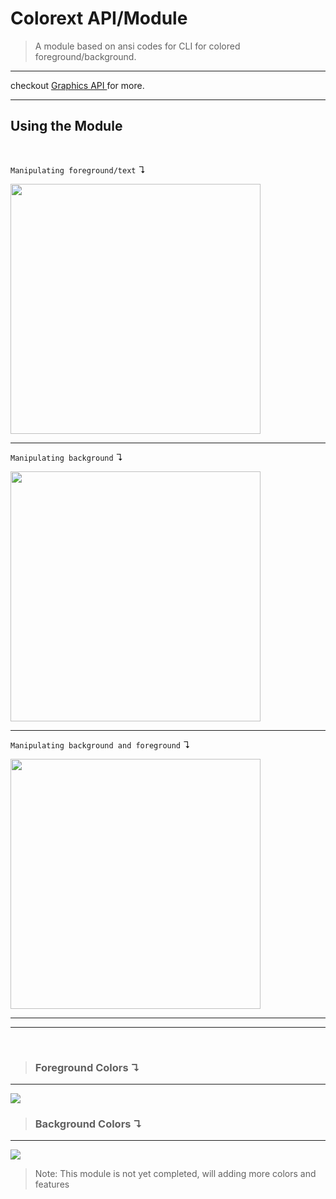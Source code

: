 # Colorext API/Module

>A module based on ansi codes for CLI for colored foreground/background.

___

checkout <a href="https://github.com/SynAcktraa/Cli-Graphics-API">Graphics API </a>for more.
___

## Using the Module
<br>

`Manipulating foreground/text` ↴

<img width=400 src="https://i.imgur.com/cdB0WN9.png">

---

`Manipulating background` ↴

<img width=400 src="https://i.imgur.com/QNrYnwP.png">

---

`Manipulating background and foreground` ↴

<img width=400 src="https://i.imgur.com/Oa9zmja.png">

---
___

<br>

>### Foreground Colors ↴
---
<img src="https://i.imgur.com/OBqUstP.png">

<br>


>### Background Colors ↴
---
<img src="https://i.imgur.com/mRyRtD4.png">

<br>

>Note: This module is not yet completed, will adding more colors and features